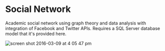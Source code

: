 # Social Network

Academic social network using graph theory and data analysis with integration of Facebook and Twitter APIs. Requires a SQL Server database model that it's provided here.

![screen shot 2016-03-09 at 4 05 47 pm](https://cloud.githubusercontent.com/assets/13265509/13653233/1378e460-e616-11e5-98f7-e67ddb4dbe1e.png)

